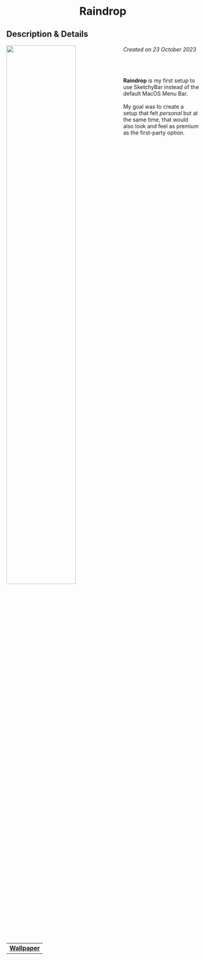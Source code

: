 <h1 align="center"> Raindrop </h1>
<h2> Description & Details</h2>  
<img width="60%" align="left" src="https://github.com/Haruno19/dotfiles/assets/61376940/e696befb-0075-4393-8805-453a28fa9a79">

<h6><i>Created on 23 October 2023</i></h6><br>
<p> 
  <b>Raindrop</b> is my first setup to use SketchyBar instead of the default MacOS Menu Bar.
  <br><br>
  My goal was to create a setup that felt <i>personal</i> but at the same time, that would also look and feel as premium as the first-party option. 
  <br><br>
  
  <table><tr><td>
        <a href="https://github.com/Haruno19/dotfiles/blob/main/Wallpapers/kasper-rasmussen-sEF0ReYYM88-unsplash.jpg"> <b>Wallpaper</b> </a>
  </td></tr></table>
</p>
